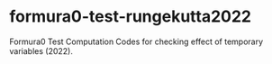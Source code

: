 # formura0-test-rungekutta2022
Formura0 Test Computation Codes for checking effect of temporary variables (2022).
